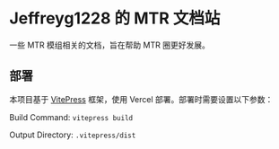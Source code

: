 # Jeffreyg1228 的 MTR 文档站

一些 MTR 模组相关的文档，旨在帮助 MTR 圈更好发展。

## 部署

本项目基于 [VitePress](https://vitepress.dev/zh) 框架，使用 Vercel 部署。部署时需要设置以下参数：

Build Command: `vitepress build`

Output Directory: `.vitepress/dist`